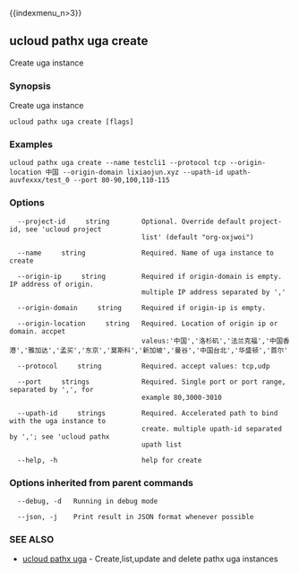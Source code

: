 {{indexmenu_n>3}}

## ucloud pathx uga create

Create uga instance

### Synopsis

Create uga instance

```
ucloud pathx uga create [flags]
```

### Examples

```
ucloud pathx uga create --name testcli1 --protocol tcp --origin-location 中国 --origin-domain lixiaojun.xyz --upath-id upath-auvfexxx/test_0 --port 80-90,100,110-115
```

### Options

```
  --project-id     string        Optional. Override default project-id, see 'ucloud project
                                 list' (default "org-oxjwoi") 

  --name     string              Required. Name of uga instance to create 

  --origin-ip     string         Required if origin-domain is empty. IP address of origin.
                                 multiple IP address separated by ',' 

  --origin-domain     string     Required if origin-ip is empty. 

  --origin-location     string   Required. Location of origin ip or domain. accpet
                                 valeus:'中国','洛杉矶','法兰克福','中国香港','雅加达','孟买','东京','莫斯科','新加坡','曼谷','中国台北','华盛顿','首尔' 

  --protocol     string          Required. accept values: tcp,udp 

  --port     strings             Required. Single port or port range, separated by ',', for
                                 example 80,3000-3010 

  --upath-id     strings         Required. Accelerated path to bind with the uga instance to
                                 create. multiple upath-id separated by ','; see 'ucloud pathx
                                 upath list 

  --help, -h                     help for create 

```

### Options inherited from parent commands

```
  --debug, -d   Running in debug mode 

  --json, -j    Print result in JSON format whenever possible 

```

### SEE ALSO

* [ucloud pathx uga](software/cli/cmd/ucloud/pathx/uga)	 - Create,list,update and delete pathx uga instances

